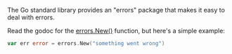 The Go standard library provides an "errors" package that makes it easy to deal with errors.

Read the godoc for the [errors.New()](https://pkg.go.dev/errors#New) function, but here's a simple example:

```go
var err error = errors.New("something went wrong")
```